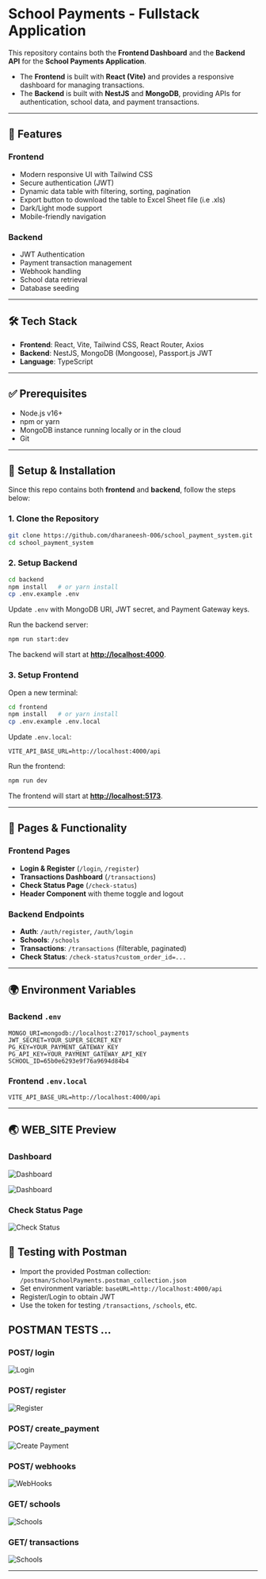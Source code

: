 # School Payments - Fullstack Application

This repository contains both the **Frontend Dashboard** and the **Backend API** for the **School Payments Application**.

* The **Frontend** is built with **React (Vite)** and provides a responsive dashboard for managing transactions.
* The **Backend** is built with **NestJS** and **MongoDB**, providing APIs for authentication, school data, and payment transactions.

---

## 🌟 Features

### Frontend

* Modern responsive UI with Tailwind CSS
* Secure authentication (JWT)
* Dynamic data table with filtering, sorting, pagination
* Export button to download the table to Excel Sheet file (i.e .xls)
* Dark/Light mode support
* Mobile-friendly navigation

### Backend

* JWT Authentication
* Payment transaction management
* Webhook handling
* School data retrieval
* Database seeding

---

## 🛠 Tech Stack

* **Frontend**: React, Vite, Tailwind CSS, React Router, Axios
* **Backend**: NestJS, MongoDB (Mongoose), Passport.js JWT
* **Language**: TypeScript

---

## ✅ Prerequisites

* Node.js v16+
* npm or yarn
* MongoDB instance running locally or in the cloud
* Git

---

## 🚀 Setup & Installation

Since this repo contains both **frontend** and **backend**, follow the steps below:

### 1. Clone the Repository

```bash
git clone https://github.com/dharaneesh-006/school_payment_system.git
cd school_payment_system
```

### 2. Setup Backend

```bash
cd backend
npm install   # or yarn install
cp .env.example .env
```

Update `.env` with MongoDB URI, JWT secret, and Payment Gateway keys.

Run the backend server:

```bash
npm run start:dev
```

The backend will start at **[http://localhost:4000](http://localhost:4000)**.

### 3. Setup Frontend

Open a new terminal:

```bash
cd frontend
npm install   # or yarn install
cp .env.example .env.local
```

Update `.env.local`:

```env
VITE_API_BASE_URL=http://localhost:4000/api
```

Run the frontend:

```bash
npm run dev
```

The frontend will start at **[http://localhost:5173](http://localhost:5173)**.

---

## 📄 Pages & Functionality

### Frontend Pages

* **Login & Register** (`/login`, `/register`)
* **Transactions Dashboard** (`/transactions`)
* **Check Status Page** (`/check-status`)
* **Header Component** with theme toggle and logout

### Backend Endpoints

* **Auth**: `/auth/register`, `/auth/login`
* **Schools**: `/schools`
* **Transactions**: `/transactions` (filterable, paginated)
* **Check Status**: `/check-status?custom_order_id=...`

---

## 🌍 Environment Variables

### Backend `.env`

```env
MONGO_URI=mongodb://localhost:27017/school_payments
JWT_SECRET=YOUR_SUPER_SECRET_KEY
PG_KEY=YOUR_PAYMENT_GATEWAY_KEY
PG_API_KEY=YOUR_PAYMENT_GATEWAY_API_KEY
SCHOOL_ID=65b0e6293e9f76a9694d84b4
```

### Frontend `.env.local`

```env
VITE_API_BASE_URL=http://localhost:4000/api
```

---

## 🌏 WEB_SITE Preview 

### Dashboard
![Dashboard](./screenshots/dashboard.png)

![Dashboard](./screenshots/dashboard2.png)

### Check Status Page
![Check Status](./screenshots/checkstatus.png)

## 🧪 Testing with Postman

* Import the provided Postman collection: `/postman/SchoolPayments.postman_collection.json`
* Set environment variable: `baseURL=http://localhost:4000/api`
* Register/Login to obtain JWT
* Use the token for testing `/transactions`, `/schools`, etc.

## POSTMAN TESTS ...

### POST/ login
![Login](./screenshots/login.png)

### POST/ register
![Register](./screenshots/register.png)

### POST/ create_payment
![Create Payment](./screenshots/createpayment.png)

### POST/ webhooks
![WebHooks](./screenshots/webhooks.png)

### GET/ schools
![Schools](./screenshots/getschools.png)

### GET/ transactions
![Schools](./screenshots/gettransactions.png)

---


